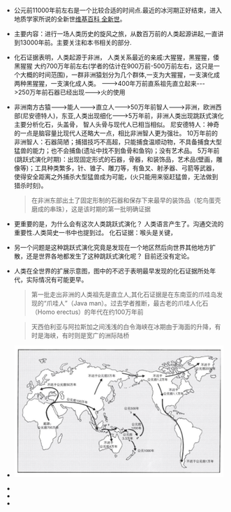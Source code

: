 - 公元前11000年前左右是一个比较合适的时间点.最近的冰河期正好结束，进入地质学家所说的全新世[维基百科 全新世](https://zh.m.wikipedia.org/zh-hans/%E5%85%A8%E6%96%B0%E4%B8%96)。
- 主要内容：进行一场人类历史的旋风之旅，从数百万前的人类起源讲起,一直讲到13000年前。主要关注和本书相关的部分.
- 化石证据表明，人类起源于非洲，
  人类关系最近的亲戚:大猩猩，黑猩猩，倭黑猩猩
  大约700万年前左右(学者的估计在900万前-500万前左右，这只是一个大概的时间范围)，一群非洲猿划分为几个群体,一支为大猩猩，一支演化成两种黑猩猩，一支演化成人类。
  --->400年万前直系祖先直立起来--->250万年前石器已经出现--->火的使用
- 非洲南方古猿--->能人--->直立人--->50万年前智人--->非洲，欧洲西部(尼安德特人)，东亚,人类出现细化--->5万年前，非洲人类出现跳跃式演化
  主要分析化石，头盖骨，
  智人头骨与现代人已相当相似。
  尼安德特人：神奇的一点是脑容量比现代人还略大一点，相比非洲智人更为强壮。
  10万年前的非洲智人：石器简陋；捕猎技巧不高超，只能捕食温顺动物，不具备捕食大型猛兽的能力；也不会捕鱼(遗址中找不到鱼骨和鱼钩)；没有艺术品。
  5万年前(跳跃式演化时期)：出现固定形式的石器，骨器，和装饰品，艺术品(壁画，雕像等)；工具种类繁多，针、锥子、雕刀等，有鱼叉、射矛器、弓箭等武器，使得安全距离之外捕杀大型猛兽成为可能，(火只能用来驱赶猛兽，无法做到猎杀时刻)。
  
  >在非洲东部出土了固定形制的石器和保存下来最早的装饰品（鸵鸟蛋壳磨成的串珠），这是该时期的第一批明确证据
- 更重要的是，为什么会有这次人类跳跃式演化？
  人类语言产生了。沟通交流的重要性.人类简史一书中也提到过。
  化石证据：喉头是关键，
- 另一个问题是这种跳跃式演化究竟是发现在一个地区然后向世界其他地方扩散，还是世界各地都发生了这种跳跃式演化呢？
  目前还没有定论。
- 人类在全世界的扩展示意图，图中的不迟于表明最早发现的化石证据所处年代，实际情况有可能更早。
  
  >第一批走出非洲的人类祖先是直立人,其化石证据是在东南亚的爪哇岛发现的“爪哇人”（Java man）。过去学者推断，最古老的爪哇人化石（Homo erectus）的年代在约100万年前
  
  >天西伯利亚与阿拉斯加之间浅浅的白令海峡在冰期由于海面的升降，有时是海峡，有时则是宽广的洲际陆桥
- ![人类在全世界的扩展示意图.png](../assets/人类在全世界的扩展示意图_1652536603093_0.png)
-
-
-